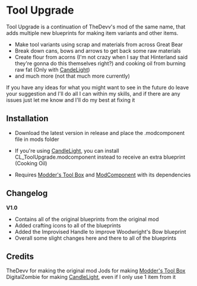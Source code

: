 # Tool Upgrade
Tool Upgrade is a continuation of TheDevv's mod of the same name, that adds multiple new blueprints for making item variants and other items. 

* Make tool variants using scrap and materials from across Great Bear
* Break down cans, bows and arrows to get back some raw materials
* Create flour from acorns (I'm not crazy when I say that Hinterland said they're gonna do this themselves right?) and cooking oil from burning raw fat (Only with [CandeLight](https://github.com/DigitalzombieTLD/Candlelight/releases))
* and much more (not that much more currently)

If you have any ideas for what you might want to see in the future do leave your suggestion and I'll do all I can within my skills, and if there are any issues just let me know and I'll do my best at fixing it

## Installation
* Download the latest version in release and place the .modcomponent file in mods folder
* If you're using [CandleLight](https://github.com/DigitalzombieTLD/Candlelight/), you can install CL_ToolUpgrade.modcomponent instead to receive an extra blueprint (Cooking Oil)

* Requires [Modder's Tool Box](https://github.com/Jods-Its/Modders-Gear-Toolbox/releases) and [ModComponent](https://github.com/dommrogers/ModComponent) with its dependencies

## Changelog

**V1.0**

* Contains all of the original blueprints from the original mod
* Added crafting icons to all of the blueprints
* Added the Improvised Handle to improve Woodwright's Bow blueprint
* Overall some slight changes here and there to all of the blueprints

## Credits

TheDevv for making the original mod
Jods for making [Modder's Tool Box](https://github.com/Jods-Its/Modders-Gear-Toolbox/releases) 
DigitalZombie for making [CandleLight](https://github.com/DigitalzombieTLD/Candlelight/), even if I only use 1 item from it
